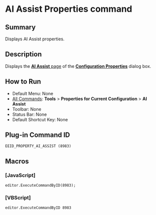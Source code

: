 # AI Assist Properties command

## Summary

Displays AI Assist properties.

## Description

Displays the [**AI Assist** page](../../dlg/properties/ai_assist/index) of the **[Configuration Properties](../../dlg/properties/index)** dialog box.

## How to Run

- Default Menu: None
- [All Commands](all_commands): **Tools** \> **Properties for Current Configuration** \> **AI Assist**
- Toolbar: None
- Status Bar: None
- Default Shortcut Key: None

## Plug-in Command ID

```
EEID_PROPERTY_AI_ASSIST (8983)```

## Macros

### \[JavaScript\]

```
editor.ExecuteCommandByID(8983);
```

### \[VBScript\]

```
editor.ExecuteCommandByID 8983
```
